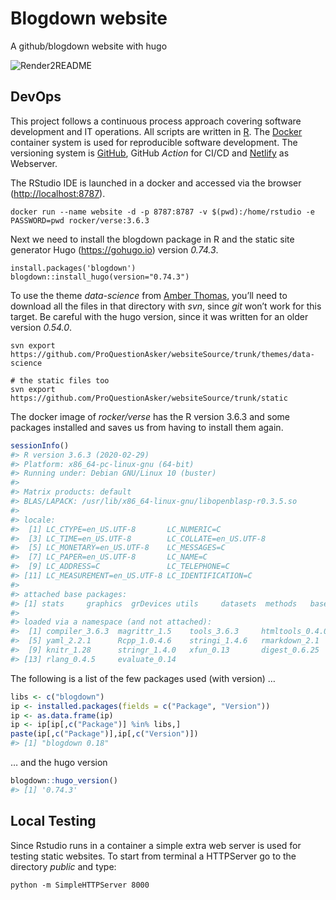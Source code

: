
<!-- README.md is generated from README.Rmd. Please edit that file  -->

# Blogdown website

A github/blogdown website with
hugo

<!-- badges: start -->

![Render2README](https://github.com/norman-ds/website/workflows/Render2README/badge.svg)
<!-- badges: end -->

## DevOps

This project follows a continuous process approach covering software
development and IT operations. All scripts are written in
[R](https://www.r-project.org). The
[Docker](https://hub.docker.com/r/rocker/verse) container system is used
for reproducible software development. The versioning system is
[GitHub](https://help.github.com/en/actions/building-and-testing-code-with-continuous-integration),
GitHub *Action* for CI/CD and [Netlify](https://www.netlify.com) as
Webserver.

The RStudio IDE is launched in a docker and accessed via the browser
(<http://localhost:8787>).

    docker run --name website -d -p 8787:8787 -v $(pwd):/home/rstudio -e PASSWORD=pwd rocker/verse:3.6.3

Next we need to install the blogdown package in R and the static site
generator Hugo (<https://gohugo.io>) version *0.74.3*.

    install.packages('blogdown')
    blogdown::install_hugo(version="0.74.3")

To use the theme *data-science* from [Amber
Thomas](https://github.com/ProQuestionAsker/websiteSource), you’ll need
to download all the files in that directory with *svn*, since *git*
won’t work for this target. Be careful with the hugo version, since it
was written for an older version
    *0.54.0*.

    svn export https://github.com/ProQuestionAsker/websiteSource/trunk/themes/data-science 
    
    # the static files too
    svn export https://github.com/ProQuestionAsker/websiteSource/trunk/static

The docker image of *rocker/verse* has the R version 3.6.3 and some
packages installed and saves us from having to install them again.

``` r
sessionInfo()
#> R version 3.6.3 (2020-02-29)
#> Platform: x86_64-pc-linux-gnu (64-bit)
#> Running under: Debian GNU/Linux 10 (buster)
#> 
#> Matrix products: default
#> BLAS/LAPACK: /usr/lib/x86_64-linux-gnu/libopenblasp-r0.3.5.so
#> 
#> locale:
#>  [1] LC_CTYPE=en_US.UTF-8       LC_NUMERIC=C              
#>  [3] LC_TIME=en_US.UTF-8        LC_COLLATE=en_US.UTF-8    
#>  [5] LC_MONETARY=en_US.UTF-8    LC_MESSAGES=C             
#>  [7] LC_PAPER=en_US.UTF-8       LC_NAME=C                 
#>  [9] LC_ADDRESS=C               LC_TELEPHONE=C            
#> [11] LC_MEASUREMENT=en_US.UTF-8 LC_IDENTIFICATION=C       
#> 
#> attached base packages:
#> [1] stats     graphics  grDevices utils     datasets  methods   base     
#> 
#> loaded via a namespace (and not attached):
#>  [1] compiler_3.6.3  magrittr_1.5    tools_3.6.3     htmltools_0.4.0
#>  [5] yaml_2.2.1      Rcpp_1.0.4.6    stringi_1.4.6   rmarkdown_2.1  
#>  [9] knitr_1.28      stringr_1.4.0   xfun_0.13       digest_0.6.25  
#> [13] rlang_0.4.5     evaluate_0.14
```

The following is a list of the few packages used (with version) …

``` r
libs <- c("blogdown")
ip <- installed.packages(fields = c("Package", "Version"))
ip <- as.data.frame(ip)
ip <- ip[ip[,c("Package")] %in% libs,]
paste(ip[,c("Package")],ip[,c("Version")])
#> [1] "blogdown 0.18"
```

… and the hugo version

``` r
blogdown::hugo_version()
#> [1] '0.74.3'
```

## Local Testing

Since Rstudio runs in a container a simple extra web server is used for
testing static websites. To start from terminal a HTTPServer go to the
directory *public* and type:

    python -m SimpleHTTPServer 8000
